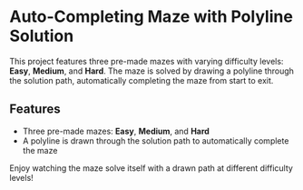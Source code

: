 # Auto-Completing Maze with Polyline Solution

This project features three pre-made mazes with varying difficulty levels: **Easy**, **Medium**, and **Hard**. The maze is solved by drawing a polyline through the solution path, automatically completing the maze from start to exit.

## Features
- Three pre-made mazes: **Easy**, **Medium**, and **Hard**
- A polyline is drawn through the solution path to automatically complete the maze

Enjoy watching the maze solve itself with a drawn path at different difficulty levels!

